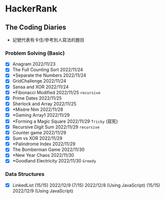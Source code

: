 # HackerRank
## The Coding Diaries 

* 記號代表有卡住/參考別人寫法的題目
  
### Problem Solving (Basic) 

- [X] Anagram 2022/11/23 
- [X] The Full Counting Sort 2022/11/24
- [X] *Separate the Numbers 2022/11/24
- [X] GridChallenge 2022/11/24
- [X] Sansa and XOR 2022/11/24
- [X] *Fibonacci Modified 2022/11/25 `recursive`
- [X] Prime Dates 2022/11/25
- [X] Sherlock and Array 2022/11/25
- [X] *Misère Nim 2022/11/28
- [X] *Gaming Array1 2022/11/29 
- [X] *Forming a Magic Square 2022/11/29 `Tricky` (寫死)
- [X] Recursive Digit Sum 2022/11/29 `recursive`
- [X] Counter game 2022/11/29
- [X] Sum vs XOR 2022/11/29
- [X] *Palindrome Index 2022/11/29
- [X] The Bomberman Game 2022/11/30
- [X] *New Year Chaos 2022/11/30
- [X] *Goodland Electricity 2022/11/30 `Greedy`

### Data Structures
- [X] LinkedList (15/15) 2022/12/9 
  (7/15) 2022/12/8 (Using JavaScript)
  (15/15) 2022/12/9 (Using JavaScript)  
